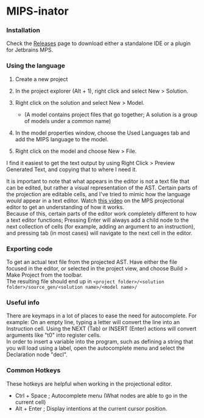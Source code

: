 # MIPS-inator
### Installation
Check the [Releases](https://github.com/567legodude/MIPS-inator/releases) page to download either a standalone IDE or a plugin for Jetbrains MPS.

### Using the language
1. Create a new project
2. In the project explorer (Alt + 1), right click and select New > Solution.
3. Right click on the solution and select New > Model.
    * (A model contains project files that go together; A solution is a group of models under a common name)

4. In the model properties window, choose the Used Languages tab and add the MIPS language to the model.
5. Right click on the model and choose New > File.

I find it easiest to get the text output by using Right Click > Preview Generated Text, and copying that to where I need it.

It is important to note that what appears in the editor is not a text file that can be edited, but rather a visual representation of the AST.
Certain parts of the projection are editable cells, and I've tried to mimic how the language *would* appear in a text editor.
Watch [this video](https://www.youtube.com/watch?v=iN2PflvXUqQ) on the MPS projectional editor to get an understanding of how it works.  
Because of this, certain parts of the editor work completely different to how a text editor functions; Pressing Enter will always add a child node to the next collection of cells (for example, adding an argument to an instruction), and pressing tab (in most cases) will navigate to the next cell in the editor.

### Exporting code
To get an actual text file from the projected AST. Have either the file focused in the editor, or selected in the project view, and choose Build > Make Project from the toolbar.  
The resulting file should end up in `<project folder>/<solution folder>/source_gen/<solution name>/<model name>/`

### Useful info
There are keymaps in a lot of places to ease the need for autocomplete. For example: On an empty line, typing a letter will convert the line into an Instruction cell. Using the NEXT (Tab) or INSERT (Enter) actions will convert arguments like "t0" into register cells.  
In order to insert a variable into the program, such as defining a string that you will load using a label, open the autocomplete menu and select the Declaration node "decl".

### Common Hotkeys
These hotkeys are helpful when working in the projectional editor.
* Ctrl + Space ; Autocomplete menu (What nodes are able to go in the current cell)
* Alt + Enter ; Display intentions at the current cursor position.
